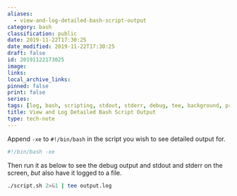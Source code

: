 ```yaml
---
aliases:
  - view-and-log-detailed-bash-script-output
category: bash
classification: public
date: 2019-11-22T17:30:25
date_modified: 2019-11-22T17:30:25
draft: false
id: 20191122173025
image: 
links: 
local_archive_links: 
pinned: false
print: false
series: 
tags: [log, bash, scripting, stdout, stderr, debug, tee, background, process, run]
title: View and Log Detailed Bash Script Output
type: tech-note
---
```


Append `-xe` to `#!/bin/bash` in the script you wish to see detailed output for.

```sh
#!/bin/bash -xe
```

Then run it as below to see the debug output and stdout and stderr on the screen, _but_ also have it logged to a file.

``` sh
./script.sh 2>&1 | tee output.log
```

